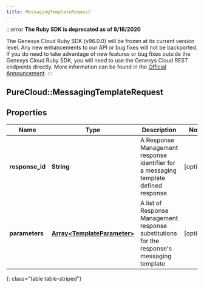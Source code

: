 ```yaml
---
title: MessagingTemplateRequest
---
```


:::error
**The Ruby SDK is deprecated as of 9/16/2020**

The Genesys Cloud Ruby SDK (v96.0.0) will be frozen at its current version level. Any new enhancements to our API or bug fixes will not be backported. If you do need to take advantage of new features or bug fixes outside the Genesys Cloud Ruby SDK, you will need to use the Genesys Cloud REST endpoints directly. More information can be found in the [Official Announcement](https://developer.mypurecloud.com/forum/t/announcement-genesys-cloud-ruby-sdk-end-of-life/8850).
:::


## PureCloud::MessagingTemplateRequest

## Properties

|Name | Type | Description | Notes|
|------------ | ------------- | ------------- | -------------|
| **response_id** | **String** | A Response Management response identifier for a messaging template defined response | [optional] |
| **parameters** | [**Array&lt;TemplateParameter&gt;**](TemplateParameter.html) | A list of Response Management response substitutions for the response&#39;s messaging template | [optional] |
{: class="table table-striped"}


